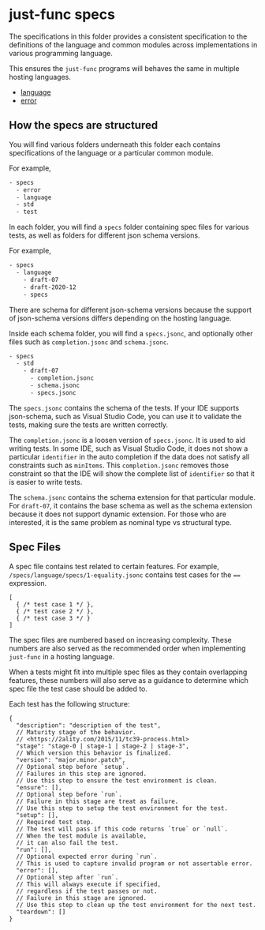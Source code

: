 # just-func specs

The specifications in this folder provides a consistent specification to the definitions of the language and common modules across implementations in various programming language.

This ensures the `just-func` programs will behaves the same in multiple hosting languages.

- [language](./language/README.md)
- [error](./error/README.md)

## How the specs are structured

You will find various folders underneath this folder each contains specifications of the language or a particular common module.

For example,

```sh
- specs
  - error
  - language
  - std
  - test
```

In each folder, you will find a `specs` folder containing spec files for various tests,
as well as folders for different json schema versions.

For example,

```sh
- specs
  - language
    - draft-07
    - draft-2020-12
    - specs
```

There are schema for different json-schema versions because the support of json-schema versions differs depending on the hosting language.

Inside each schema folder, you will find a `specs.jsonc`,
and optionally other files such as `completion.jsonc` and `schema.jsonc`.

```sh
- specs
  - std
    - draft-07
      - completion.jsonc
      - schema.jsonc
      - specs.jsonc
```

The `specs.jsonc` contains the schema of the tests.
If your IDE supports json-schema, such as Visual Studio Code,
you can use it to validate the tests,
making sure the tests are written correctly.

The `completion.jsonc` is a loosen version of `specs.jsonc`.
It is used to aid writing tests.
In some IDE, such as Visual Studio Code,
it does not show a particular `identifier` in the auto completion if the data does not satisfy all constraints such as `minItems`.
This `completion.jsonc` removes those constraint so that the IDE will show the complete list of `identifier` so that it is easier to write tests.

The `schema.jsonc` contains the schema extension for that particular module.
For `draft-07`, it contains the base schema as well as the schema extension because it does not support dynamic extension.
For those who are interested, it is the same problem as nominal type vs structural type.

## Spec Files

A spec file contains test related to certain features.
For example,
`/specs/language/specs/1-equality.jsonc` contains test cases for the `==` expression.

```jsonc
[
  { /* test case 1 */ },
  { /* test case 2 */ },
  { /* test case 3 */ }
]
```

The spec files are numbered based on increasing complexity.
These numbers are also served as the recommended order when implementing `just-func` in a hosting language.

When a tests might fit into multiple spec files as they contain overlapping features, these numbers will also serve as a guidance to determine which spec file the test case should be added to.

Each test has the following structure:

```jsonc
{
  "description": "description of the test",
  // Maturity stage of the behavior.
  // <https://2ality.com/2015/11/tc39-process.html>
  "stage": "stage-0 | stage-1 | stage-2 | stage-3",
  // Which version this behavior is finalized.
  "version": "major.minor.patch",
  // Optional step before `setup`.
  // Failures in this step are ignored.
  // Use this step to ensure the test environment is clean.
  "ensure": [],
  // Optional step before `run`.
  // Failure in this stage are treat as failure.
  // Use this step to setup the test environment for the test.
  "setup": [],
  // Required test step.
  // The test will pass if this code returns `true` or `null`.
  // When the test module is available,
  // it can also fail the test.
  "run": [],
  // Optional expected error during `run`.
  // This is used to capture invalid program or not assertable error.
  "error": [],
  // Optional step after `run`.
  // This will always execute if specified,
  // regardless if the test passes or not.
  // Failure in this stage are ignored.
  // Use this step to clean up the test environment for the next test.
  "teardown": []
}
```
